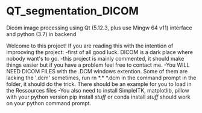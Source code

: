 # QT_segmentation_DICOM
Dicom image processing using Qt (5.12.3, plus use Mingw 64 v11) interface and python (3.7) in backend

Welcome to this project! 
If you are reading this with the intention of improoving the project:
  -first of all good luck. DICOM is a dark place where nobody want's to go.
  -this project is mainly commented, it should make things easier but if you have a problem feel free to contact me. 
  -You WILL NEED DICOM FILES with the .DCM windows extention. Some of them are lacking the '.dcm' sometimes, run 
    rn \*.\* \*.dcm 
    in the command prompt in the folder, it should do the trick.
    There should be an example for you to load in the Ressources files
  -You also need to install SimpleITK, matplotlib, pillow with your python version
  pip install *stuff*
  or 
  conda install *stuff*
  should work on your python command prompt.
